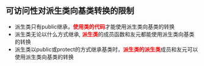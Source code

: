 ## <span id="translimit">可访问性对派生类向基类转换的限制</span>

- 派生类只有public继承，<font color="red">**使用类的代码**</font>才能使用派生类向基类的转换
- 派生类无论以什么方式继承, <font color="red">**派生类**</font>的成员函数和友元都能使用派生类向基类的转换
- 派生类以public或protect的方式继承基类时，<font color="red">**派生类的派生类**</font>成员和友元可以使用派生类向基类的转换
